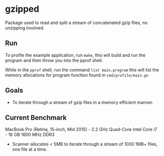 # gzipped

Package used to read and split a stream of concatenated gzip files, no unzipping involved. 

## Run 

To proifle the example application, run `make`, this will build and run the program and then throw you into the pprof shell.

While in the `pprof` shell, run the command `list main.program` this will list the memory allocations for program function found in 
`cmd/profile/main.go` 

## Goals

 - To iterate through a stream of gzip files in a memory efficient manner.
 
 
## Current Benchmark

MacBook Pro (Retina, 15-inch, Mid 2015) - 2.2 GHz Quad-Core Intel Core i7 - 16 GB 1600 MHz DDR3

 -  Scanner allocates < 5MB to iterate through a stream of 1000 1MB+ files, one file at a time.